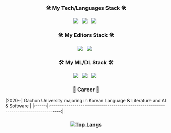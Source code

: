 <h3 align="center"></b>🛠 My Tech/Languages Stack 🛠</b></h3>
<p align="center">
<img src="https://img.shields.io/badge/Python-3670A0?style=for-the-badge&logo=Python&logoColor=white"/></a> &nbsp
<img src="https://img.shields.io/badge/C-%23000000.svg?style=for-the-badge&logo=c&logoColor=white"/></a> &nbsp
<img src="https://img.shields.io/badge/C++-%23ff0077.svg?style=for-the-badge&logo=C%2B%2B&logoColor=white"/></a> &nbsp </p>
<h3 align="center"></b>🛠 My Editors Stack 🛠</b></h3>
<p align="center">
<img src="https://img.shields.io/badge/Visual%20Studio%20Code-0078d7.svg?style=for-the-badge&logo=visual-studio-code&logoColor=white"/></a> &nbsp 
<img src="https://img.shields.io/badge/Visual%20Studio-5C2D91.svg?style=for-the-badge&logo=visual-studio&logoColor=white"/></a> &nbsp </p>
<h3 align="center"></b>🛠 My ML/DL Stack 🛠</b></h3>
<p align="center">
<img src="https://img.shields.io/badge/numpy-%23013243.svg?style=for-the-badge&logo=numpy&logoColor=white"/></a> &nbsp 
<img src="https://img.shields.io/badge/pandas-%23150458.svg?style=for-the-badge&logo=pandas&logoColor=white"/></a> &nbsp 
<img src="https://img.shields.io/badge/scikit--learn-%23F7931E.svg?style=for-the-badge&logo=scikit-learn&logoColor=white"/></a> &nbsp </p>
<h3 align="center"></b>💙 Career 💙</b></h3> 
|2020~|        Gachon University majoring in Korean Language & Literature and AI & Software       |
|:-----:|:-----------------------------------------------------------------------------------:|
<h3 align="center">


[![Top Langs](https://github-readme-stats.vercel.app/api/top-langs/?username=hyunbini&layout=compact)](https://github.com/anuraghazra/github-readme-stats)
